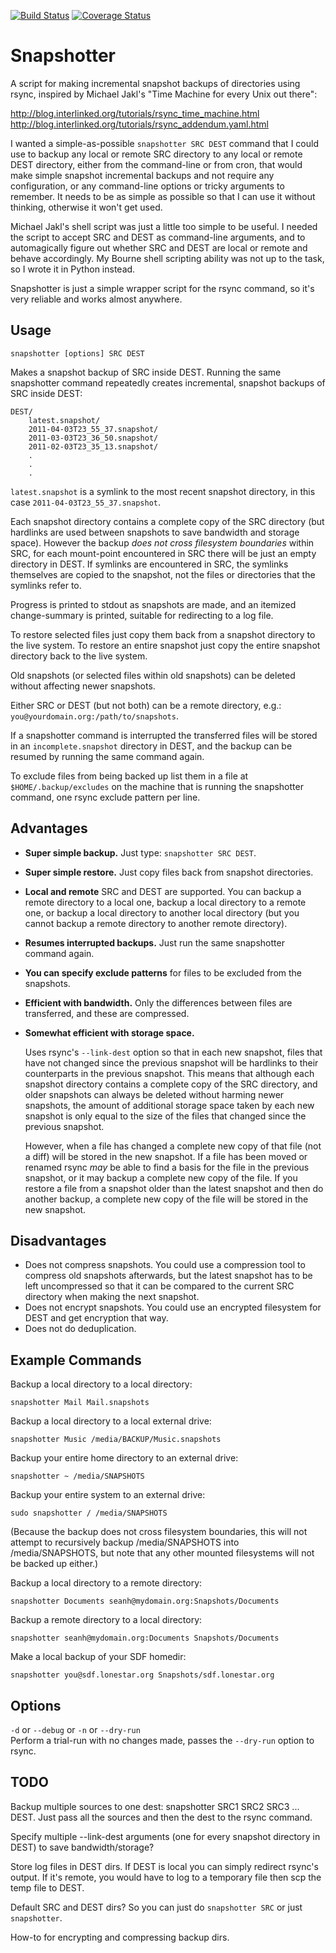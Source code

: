 [![Build Status](https://travis-ci.org/seanh/snapshotter.svg)](https://travis-ci.org/seanh/snapshotter)
[![Coverage Status](https://img.shields.io/coveralls/seanh/snapshotter.svg)](https://coveralls.io/r/seanh/snapshotter)


Snapshotter
===========

A script for making incremental snapshot backups of directories using rsync,
inspired by Michael Jakl's "Time Machine for every Unix out there":

<http://blog.interlinked.org/tutorials/rsync_time_machine.html>  
<http://blog.interlinked.org/tutorials/rsync_addendum.yaml.html>

I wanted a simple-as-possible `snapshotter SRC DEST` command that I could use
to backup any local or remote SRC directory to any local or remote DEST
directory, either from the command-line or from cron, that would make
simple snapshot incremental backups and not require any configuration,
or any command-line options or tricky arguments to remember. It needs to
be as simple as possible so that I can use it without thinking,
otherwise it won't get used.

Michael Jakl's shell script was just a little too simple to be useful. I
needed the script to accept SRC and DEST as command-line arguments, and
to automagically figure out whether SRC and DEST are local or remote and
behave accordingly. My Bourne shell scripting ability was not up to the
task, so I wrote it in Python instead.

Snapshotter is just a simple wrapper script for the rsync command, so it's very
reliable and works almost anywhere.

Usage
-----

	snapshotter [options] SRC DEST

Makes a snapshot backup of SRC inside DEST. Running the same snapshotter command
repeatedly creates incremental, snapshot backups of SRC inside DEST:

	DEST/
		latest.snapshot/
		2011-04-03T23_55_37.snapshot/
		2011-03-03T23_36_50.snapshot/
		2011-02-03T23_35_13.snapshot/
		.
		.
		.

`latest.snapshot` is a symlink to the most recent snapshot directory, in this
case `2011-04-03T23_55_37.snapshot`.

Each snapshot directory contains a complete copy of the SRC directory (but
hardlinks are used between snapshots to save bandwidth and storage space).
However the backup _does not cross filesystem boundaries_ within SRC, for each
mount-point encountered in SRC there will be just an empty directory in DEST.
If symlinks are encountered in SRC, the symlinks themselves are copied to the
snapshot, not the files or directories that the symlinks refer to.

Progress is printed to stdout as snapshots are made, and an itemized
change-summary is printed, suitable for redirecting to a log file.

To restore selected files just copy them back from a snapshot directory to the
live system. To restore an entire snapshot just copy the entire snapshot
directory back to the live system.

Old snapshots (or selected files within old snapshots) can be deleted without
affecting newer snapshots.

Either SRC or DEST (but not both) can be a remote directory, e.g.:
`you@yourdomain.org:/path/to/snapshots`.

If a snapshotter command is interrupted the transferred files will be stored in an
`incomplete.snapshot` directory in DEST, and the backup can be resumed by
running the same command again.

To exclude files from being backed up list them in a file at
`$HOME/.backup/excludes` on the machine that is running the snapshotter command, one
rsync exclude pattern per line.

Advantages
----------

+	**Super simple backup.**
	Just type: `snapshotter SRC DEST`.

+	**Super simple restore.**
	Just copy files back from snapshot directories.

+	**Local and remote**
	SRC and DEST are supported. You can backup a remote directory to a local
	one, backup a local directory to a remote one, or backup a local directory
	to another local directory (but you cannot backup a remote directory to
	another remote directory).

+	**Resumes interrupted backups.**
    Just run the same snapshotter command again.

+	**You can specify exclude patterns** for files to be excluded from the
	snapshots.

+	**Efficient with bandwidth.**
	Only the differences between files are transferred, and these are
	compressed.

+	**Somewhat efficient with storage space.**

	Uses rsync's `--link-dest` option so that in each new snapshot, files that
	have not changed since the previous snapshot will be hardlinks to their
	counterparts in the previous snapshot.  This means that although each
	snapshot directory contains a complete copy of the SRC directory, and older
	snapshots can always be deleted without harming newer snapshots, the amount
	of additional storage space taken by each new snapshot is only equal to the
	size of the files that changed since the previous snapshot.

	However, when a file has changed a complete new copy of that file (not a
	diff) will be stored in the new snapshot. If a file has been moved or
	renamed rsync _may_ be able to find a basis for the file in the previous
	snapshot, or it may backup a complete new copy of the file. If you restore
	a file from a snapshot older than the latest snapshot and then do another
	backup, a complete new copy of the file will be stored in the new snapshot.

Disadvantages
-------------

-	Does not compress snapshots.
	You could use a compression tool to compress old snapshots afterwards, but the
	latest snapshot has to be left uncompressed so that it can be compared to
	the current SRC directory when making the next snapshot.
-	Does not encrypt snapshots.
	You could use an encrypted filesystem for DEST and get encryption that way.
-	Does not do deduplication.

Example Commands
----------------

Backup a local directory to a local directory:

	snapshotter Mail Mail.snapshots

Backup a local directory to a local external drive:

	snapshotter Music /media/BACKUP/Music.snapshots

Backup your entire home directory to an external drive:

	snapshotter ~ /media/SNAPSHOTS

Backup your entire system to an external drive:

	sudo snapshotter / /media/SNAPSHOTS

(Because the backup does not cross filesystem boundaries, this will not attempt
to recursively backup /media/SNAPSHOTS into /media/SNAPSHOTS, but note that any
other mounted filesystems will not be backed up either.)

Backup a local directory to a remote directory:

	snapshotter Documents seanh@mydomain.org:Snapshots/Documents

Backup a remote directory to a local directory:

	snapshotter seanh@mydomain.org:Documents Snapshots/Documents

Make a local backup of your SDF homedir:

	snapshotter you@sdf.lonestar.org Snapshots/sdf.lonestar.org

Options
-------

`-d` or `--debug` or `-n` or `--dry-run`  
Perform a trial-run with no changes made, passes the `--dry-run` option to rsync.

TODO
----

Backup multiple sources to one dest: snapshotter SRC1 SRC2 SRC3 ... DEST.
Just pass all the sources and then the dest to the rsync command.

Specify multiple --link-dest arguments (one for every snapshot directory in
DEST) to save bandwidth/storage?

Store log files in DEST dirs. If DEST is local you can simply redirect rsync's
output. If it's remote, you would have to log to a temporary file then scp the
temp file to DEST.

Default SRC and DEST dirs? So you can just do `snapshotter SRC` or just
`snapshotter`.

How-to for encrypting and compressing backup dirs.
